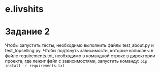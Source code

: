 # e.livshits
# Задание 2
Чтобы запустить тесты, необходимо выполнить файлы test_about.py и test_topselling.py. Чтобы подтянуть зависимости, которые написаны в файле requirements.txt, необходимо в командной строке в директории проекта, где лежит файл с зависимостями, запустить команду:
`pip install -r requirements.txt`
